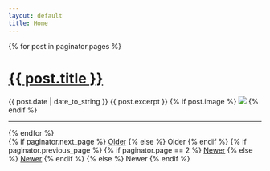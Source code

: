 ```yaml
---
layout: default
title: Home
---
```


<div class="posts">
  {% for post in paginator.pages %}
  <div class="post">
    <h1 class="post-title"><a href="{{ post.url }}">{{ post.title }}</a></h1>
    <span class="post-date">{{ post.date | date_to_string }}</span>
    {{ post.excerpt }}
    {% if post.image %}
    <img src="{{post.image}}">
    {% endif %}
    <hr>
  </div>
  {% endfor %}
</div>

<div class="pagination">
  {% if paginator.next_page %}
    <a class="pagination-item older" href="{{ site.baseurl }}page{{paginator.next_page}}">Older</a>
  {% else %}
    <span class="pagination-item older">Older</span>
  {% endif %}
  {% if paginator.previous_page %}
    {% if paginator.page == 2 %}
      <a class="pagination-item newer" href="{{ site.baseurl }}">Newer</a>
    {% else %}
      <a class="pagination-item newer" href="{{ site.baseurl }}page{{paginator.previous_page}}">Newer</a>
    {% endif %}
  {% else %}
    <span class="pagination-item newer">Newer</span>
  {% endif %}
</div>
